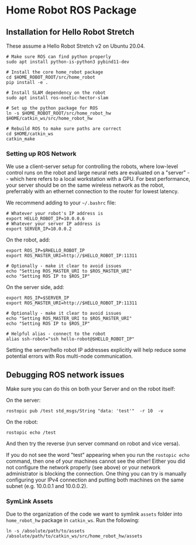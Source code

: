 
# Home Robot ROS Package

## Installation for Hello Robot Stretch

These assume a Hello Robot Stretch v2 on Ubuntu 20.04.

```
# Make sure ROS can find python properly
sudo apt install python-is-python3 pybind11-dev

# Install the core home_robot package
cd $HOME_ROBOT_ROOT/src/home_robot
pip install -e .

# Install SLAM dependency on the robot
sudo apt install ros-noetic-hector-slam 

# Set up the python package for ROS
ln -s $HOME_ROBOT_ROOT/src/home_robot_hw $HOME/catkin_ws/src/home_robot_hw

# Rebuild ROS to make sure paths are correct
cd $HOME/catkin_ws
catkin_make
```

### Setting up ROS Network

We use a client-server setup for controlling the robots, where low-level control runs on the robot and large neural nets are evaluated on a "server" -- which here refers to a local workstation with a GPU. For best performance, your server should be on the same wireless network as the robot, preferrably with an ethernet connection to the router for lowest latency.

We recommend adding to your `~/.bashrc` file:

```
# Whatever your robot's IP address is
export HELLO_ROBOT_IP=10.0.0.6
# Whatever your server IP address is
export SERVER_IP=10.0.0.2
```

On the robot, add:
```
export ROS_IP=$RHELLO_ROBOT_IP
export ROS_MASTER_URI=http://$HELLO_ROBOT_IP:11311

# Optionally - make it clear to avoid issues
echo "Setting ROS_MASTER_URI to $ROS_MASTER_URI"
echo "Setting ROS IP to $ROS_IP"
```

On the server side, add:
```
export ROS_IP=$SERVER_IP
export ROS_MASTER_URI=http://$HELLO_ROBOT_IP:11311

# Optionally - make it clear to avoid issues
echo "Setting ROS_MASTER_URI to $ROS_MASTER_URI"
echo "Setting ROS IP to $ROS_IP"

# Helpful alias - connect to the robot
alias ssh-robot="ssh hello-robot@$HELLO_ROBOT_IP"
```

Setting the server/hello robot IP addresses explicitly will help reduce some potential errors with Ros multi-node communication.

## Debugging ROS network issues

Make sure you can do this on both your Server and on the robot itself:

On the server:
```
rostopic pub /test std_msgs/String "data: 'test'"  -r 10  -v
```

On the robot:
```
rostopic echo /test
```

And then try the reverse (run server command on robot and vice versa).

If you do not see the word "test" appearing when you run the `rostopic echo` command, then one of your machines cannot see the other! Either you did not configure the network properly (see above) or your network administrator is blocking the connection. One thing you can try is manually configuring your IPv4 connection and putting both machines on the same subnet (e.g. 10.0.0.1 and 10.0.0.2).

### SymLink Assets

Due to the organization of the code we want to symlink `assets` folder into `home_robot_hw` package in `catkin_ws`. Run the following:
```
ln -s /absolute/path/to/assets /absolute/path/to/catkin_ws/src/home_robot_hw/assets
```


